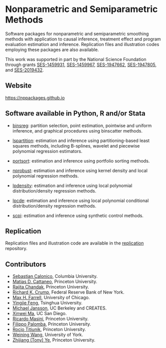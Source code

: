 # Nonparametric and Semiparametric Methods

Software packages for nonparametric and semiparametric smoothing methods with application to causal inference, treatment effect and program evaluation estimation and inference. Replication files and illustration codes employing these packages are also available. 

This work was supported in part by the National Science Foundation through grants [SES-1459931](https://www.nsf.gov/awardsearch/showAward?AWD_ID=1459931), [SES-1459967](https://www.nsf.gov/awardsearch/showAward?AWD_ID=1459967), [SES-1947662](https://www.nsf.gov/awardsearch/showAward?AWD_ID=1947662), [SES-1947805](https://www.nsf.gov/awardsearch/showAward?AWD_ID=1947805), and [SES-2019432](https://www.nsf.gov/awardsearch/showAward?AWD_ID=2019432).

## Website

https://nppackages.github.io

## Software available in Python, R and/or Stata

- [binsreg](https://nppackages.github.io/binsreg): partition selection, point estimation, pointwise and uniform inference, and graphical procedures using binscatter methods.
- [lspartition](https://nppackages.github.io/lspartition): estimation and inference using partitioning-based least squares methods, including B-splines, wavelet and piecewise polynomial regression estimators.
- [portsort](https://nppackages.github.io/portsort): estimation and inference using portfolio sorting methods.

- [nprobust](https://nppackages.github.io/nprobust): estimation and inference using kernel density and local polynomial regression methods.
- [lpdensity](https://nppackages.github.io/lpdensity): estimation and inference using local polynomial distribution/density regression methods.
- [lpcde](https://nppackages.github.io/lpcde): estimation and inference using local polynomial conditional distribution/density regression methods.

- [scpi](https://nppackages.github.io/lpcde): estimation and inference using synthetic control methods.

## Replication

Replication files and illustration code are available in the [replication](https://github.com/nppackages-replication) repository.

## Contributors

- [Sebastian Calonico](https://sites.google.com/site/scalonico), Columbia University.
- [Matias D. Cattaneo](https://cattaneo.princeton.edu), Princeton University.
- [Rajita Chandak](https://orfe.princeton.edu/people/graduate), Princeton University.
- [Richard K. Crump](https://www.newyorkfed.org/research/economists/crump), Federal Reserve Bank of New York.
- [Max H. Farrell](https://maxhfarrell.com/), University of Chicago.
- [Yingjie Feng](https://sites.google.com/site/yingjieum), Tsinghua University.
- [Michael Jansson](http://www.econ.berkeley.edu/~mjansson/index.html), UC Berkeley and CREATES.
- [Xinwei Ma](https://sites.google.com/view/xinweima), UC San Diego.
- [Ricardo Masini](https://masini.princeton.edu), Princeton University.
- [Filippo Palomba](https://economics.princeton.edu/graduate-program/graduate-student-directory), Princeton University.
- [Rocio Titiunik](https://scholar.princeton.edu/titiunik), Princeton University.
- [Weining Wang](https://sites.google.com/site/weiningwanghu/home), University of York.
- [Zhijiang (Tony) Ye](https://orfe.princeton.edu/people/graduate), Princeton University.

<br><br>

